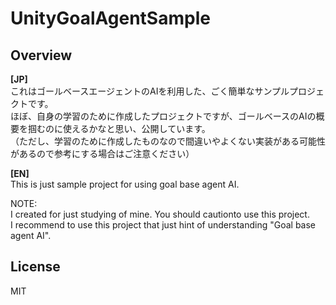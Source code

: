 UnityGoalAgentSample
============

## Overview

**[JP]**  
これはゴールベースエージェントのAIを利用した、ごく簡単なサンプルプロジェクトです。  
ほぼ、自身の学習のために作成したプロジェクトですが、ゴールベースのAIの概要を掴むのに使えるかなと思い、公開しています。  
（ただし、学習のために作成したものなので間違いやよくない実装がある可能性があるので参考にする場合はご注意ください）

**[EN]**  
This is just sample project for using goal base agent AI.

NOTE:  
I created for just studying of mine. You should cautionto use this project.  
I recommend to use this project that just hint of understanding "Goal base agent AI".


## License

MIT
